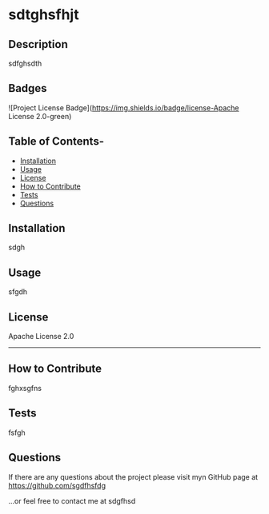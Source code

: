 # sdtghsfhjt

## Description
sdfghsdth

## Badges
![Project License Badge](https://img.shields.io/badge/license-Apache License 2.0-green)

## Table of Contents-
- [Installation](#installation)
- [Usage](#usage)
- [License](#license)
- [How to Contribute](#contribute)
- [Tests](#tests)
- [Questions](#questions)

## Installation
sdgh

## Usage
sfgdh

## License
Apache License 2.0

---
## How to Contribute
fghxsgfns

## Tests
fsfgh

## Questions
If there are any questions about the project please visit myn GitHub page
at https://github.com/sgdfhsfdg

...or feel free to contact me at sdgfhsd

